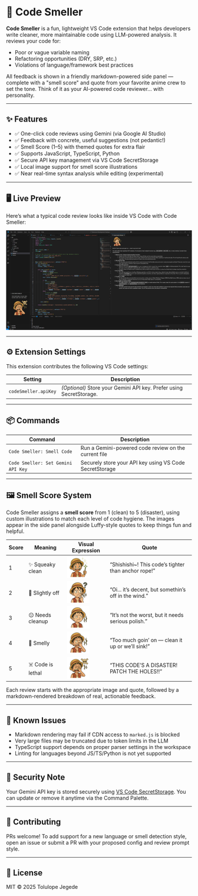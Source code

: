 # 🧼 Code Smeller

**Code Smeller** is a fun, lightweight VS Code extension that helps developers write cleaner, more maintainable code using LLM-powered analysis. It reviews your code for:

- Poor or vague variable naming
- Refactoring opportunities (DRY, SRP, etc.)
- Violations of language/framework best practices

All feedback is shown in a friendly markdown-powered side panel — complete with a "smell score" and quote from your favorite anime crew to set the tone. Think of it as your AI-powered code reviewer... with personality.

---

## ✨ Features

- ✅ One-click code reviews using Gemini (via Google AI Studio)
- ✅ Feedback with concrete, useful suggestions (not pedantic!)
- ✅ Smell Score (1–5) with themed quotes for extra flair
- ✅ Supports JavaScript, TypeScript, Python
- ✅ Secure API key management via VS Code SecretStorage
- ✅ Local image support for smell score illustrations
- ✅ Near real-time syntax analysis while editing (experimental)

---

## 🖥️ Live Preview

Here’s what a typical code review looks like inside VS Code with Code Smeller:

![Code Smeller in Action](resources/codesmellerscreenshot.png)

---

## ⚙️ Extension Settings

This extension contributes the following VS Code settings:

| Setting              | Description                                                         |
| -------------------- | ------------------------------------------------------------------- |
| `codeSmeller.apiKey` | _(Optional)_ Store your Gemini API key. Prefer using SecretStorage. |

---

## 📦 Commands

| Command                            | Description                                             |
| ---------------------------------- | ------------------------------------------------------- |
| `Code Smeller: Smell Code`         | Run a Gemini-powered code review on the current file    |
| `Code Smeller: Set Gemini API Key` | Securely store your API key using VS Code SecretStorage |

---

## 🖼️ Smell Score System

Code Smeller assigns a **smell score** from 1 (clean) to 5 (disaster), using custom illustrations to match each level of code hygiene. The images appear in the side panel alongside Luffy-style quotes to keep things fun and helpful.

| Score | Meaning           | Visual Expression                         | Quote                                                |
| ----- | ----------------- | ----------------------------------------- | ---------------------------------------------------- |
| 1     | ✨ Squeaky clean  | <img src="resources/img1.png" width="60"> | “Shishishi~! This code’s tighter than anchor rope!”  |
| 2     | 🧐 Slightly off   | <img src="resources/img2.png" width="60"> | “Oi... it’s decent, but somethin’s off in the wind.” |
| 3     | 😐 Needs cleanup  | <img src="resources/img3.png" width="60"> | “It’s not the worst, but it needs serious polish.”   |
| 4     | 🤢 Smelly         | <img src="resources/img4.png" width="60"> | “Too much goin’ on — clean it up or we’ll sink!”     |
| 5     | ☠️ Code is lethal | <img src="resources/img5.png" width="60"> | “THIS CODE’S A DISASTER! PATCH THE HOLES!!”          |

Each review starts with the appropriate image and quote, followed by a markdown-rendered breakdown of real, actionable feedback.

---

## 🐞 Known Issues

- Markdown rendering may fail if CDN access to `marked.js` is blocked
- Very large files may be truncated due to token limits in the LLM
- TypeScript support depends on proper parser settings in the workspace
- Linting for languages beyond JS/TS/Python is not yet supported

---

## 🔐 Security Note

Your Gemini API key is stored securely using [VS Code SecretStorage](https://code.visualstudio.com/api/references/vscode-api#SecretStorage). You can update or remove it anytime via the Command Palette.

---

## 🤝 Contributing

PRs welcome! To add support for a new language or smell detection style, open an issue or submit a PR with your proposed config and review prompt style.

---

## 📜 License

MIT © 2025 Tolulope Jegede
